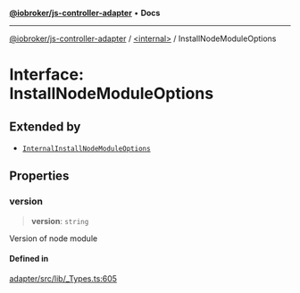 [**@iobroker/js-controller-adapter**](../../README.md) • **Docs**

***

[@iobroker/js-controller-adapter](../../globals.md) / [\<internal\>](../README.md) / InstallNodeModuleOptions

# Interface: InstallNodeModuleOptions

## Extended by

- [`InternalInstallNodeModuleOptions`](InternalInstallNodeModuleOptions.md)

## Properties

### version

> **version**: `string`

Version of node module

#### Defined in

[adapter/src/lib/\_Types.ts:605](https://github.com/ioBroker/ioBroker.js-controller/blob/b499d83cda369ad8a77cd1584bbda2b5b44bf993/packages/adapter/src/lib/_Types.ts#L605)
